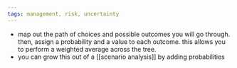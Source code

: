 ```yaml
---
tags: management, risk, uncertainty
---
```


- map out the path of choices and possible outcomes you will go through. then, assign a probability and a value to each outcome. this allows you to perform a weighted average across the tree.
- you can grow this out of a [[scenario analysis]] by adding probabilities